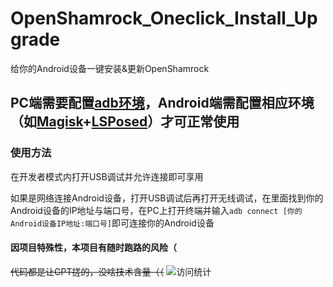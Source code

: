 # OpenShamrock_Oneclick_Install_Upgrade
给你的Android设备一键安装&amp;更新OpenShamrock
## PC端需要配置[adb环境](https://developer.android.google.cn/tools/releases/platform-tools?hl=zh-cn#downloads)，Android端需配置相应环境（如[Magisk](https://github.com/topjohnwu/Magisk)+[LSPosed](https://github.com/LSPosed/LSPosed)）才可正常使用

### 使用方法
在开发者模式内打开USB调试并允许连接即可享用

如果是网络连接Android设备，打开USB调试后再打开无线调试，在里面找到你的Android设备的IP地址与端口号，在PC上打开终端并输入`adb connect [你的Android设备IP地址:端口号]`即可连接你的Android设备

#### 因项目特殊性，本项目有随时跑路的风险（

~~代码都是让GPT搓的，没啥技术含量（（~~
![访问统计](https://count.getloli.com/get/@:opsroneclick?theme=moebooru)